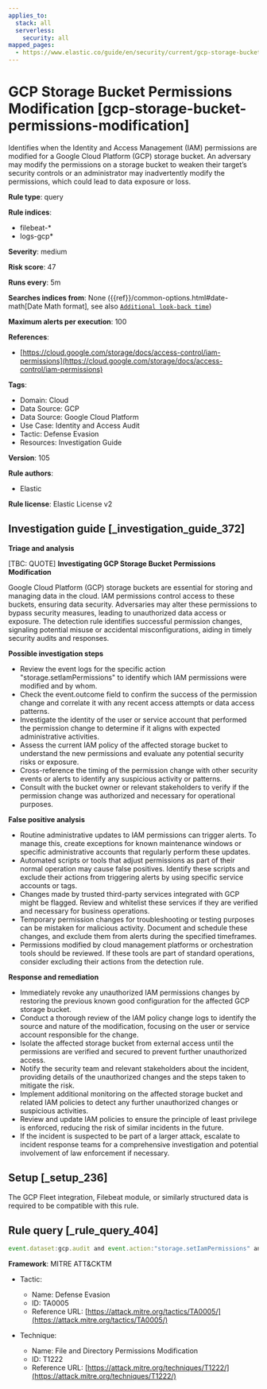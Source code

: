 ```yaml
---
applies_to:
  stack: all
  serverless:
    security: all
mapped_pages:
  - https://www.elastic.co/guide/en/security/current/gcp-storage-bucket-permissions-modification.html
---
```


# GCP Storage Bucket Permissions Modification [gcp-storage-bucket-permissions-modification]

Identifies when the Identity and Access Management (IAM) permissions are modified for a Google Cloud Platform (GCP) storage bucket. An adversary may modify the permissions on a storage bucket to weaken their target’s security controls or an administrator may inadvertently modify the permissions, which could lead to data exposure or loss.

**Rule type**: query

**Rule indices**:

* filebeat-*
* logs-gcp*

**Severity**: medium

**Risk score**: 47

**Runs every**: 5m

**Searches indices from**: None ({{ref}}/common-options.html#date-math[Date Math format], see also [`Additional look-back time`](docs-content://solutions/security/detect-and-alert/create-detection-rule.md#rule-schedule))

**Maximum alerts per execution**: 100

**References**:

* [https://cloud.google.com/storage/docs/access-control/iam-permissions](https://cloud.google.com/storage/docs/access-control/iam-permissions)

**Tags**:

* Domain: Cloud
* Data Source: GCP
* Data Source: Google Cloud Platform
* Use Case: Identity and Access Audit
* Tactic: Defense Evasion
* Resources: Investigation Guide

**Version**: 105

**Rule authors**:

* Elastic

**Rule license**: Elastic License v2

## Investigation guide [_investigation_guide_372]

**Triage and analysis**

[TBC: QUOTE]
**Investigating GCP Storage Bucket Permissions Modification**

Google Cloud Platform (GCP) storage buckets are essential for storing and managing data in the cloud. IAM permissions control access to these buckets, ensuring data security. Adversaries may alter these permissions to bypass security measures, leading to unauthorized data access or exposure. The detection rule identifies successful permission changes, signaling potential misuse or accidental misconfigurations, aiding in timely security audits and responses.

**Possible investigation steps**

* Review the event logs for the specific action "storage.setIamPermissions" to identify which IAM permissions were modified and by whom.
* Check the event.outcome field to confirm the success of the permission change and correlate it with any recent access attempts or data access patterns.
* Investigate the identity of the user or service account that performed the permission change to determine if it aligns with expected administrative activities.
* Assess the current IAM policy of the affected storage bucket to understand the new permissions and evaluate any potential security risks or exposure.
* Cross-reference the timing of the permission change with other security events or alerts to identify any suspicious activity or patterns.
* Consult with the bucket owner or relevant stakeholders to verify if the permission change was authorized and necessary for operational purposes.

**False positive analysis**

* Routine administrative updates to IAM permissions can trigger alerts. To manage this, create exceptions for known maintenance windows or specific administrative accounts that regularly perform these updates.
* Automated scripts or tools that adjust permissions as part of their normal operation may cause false positives. Identify these scripts and exclude their actions from triggering alerts by using specific service accounts or tags.
* Changes made by trusted third-party services integrated with GCP might be flagged. Review and whitelist these services if they are verified and necessary for business operations.
* Temporary permission changes for troubleshooting or testing purposes can be mistaken for malicious activity. Document and schedule these changes, and exclude them from alerts during the specified timeframes.
* Permissions modified by cloud management platforms or orchestration tools should be reviewed. If these tools are part of standard operations, consider excluding their actions from the detection rule.

**Response and remediation**

* Immediately revoke any unauthorized IAM permissions changes by restoring the previous known good configuration for the affected GCP storage bucket.
* Conduct a thorough review of the IAM policy change logs to identify the source and nature of the modification, focusing on the user or service account responsible for the change.
* Isolate the affected storage bucket from external access until the permissions are verified and secured to prevent further unauthorized access.
* Notify the security team and relevant stakeholders about the incident, providing details of the unauthorized changes and the steps taken to mitigate the risk.
* Implement additional monitoring on the affected storage bucket and related IAM policies to detect any further unauthorized changes or suspicious activities.
* Review and update IAM policies to ensure the principle of least privilege is enforced, reducing the risk of similar incidents in the future.
* If the incident is suspected to be part of a larger attack, escalate to incident response teams for a comprehensive investigation and potential involvement of law enforcement if necessary.


## Setup [_setup_236]

The GCP Fleet integration, Filebeat module, or similarly structured data is required to be compatible with this rule.


## Rule query [_rule_query_404]

```js
event.dataset:gcp.audit and event.action:"storage.setIamPermissions" and event.outcome:success
```

**Framework**: MITRE ATT&CKTM

* Tactic:

    * Name: Defense Evasion
    * ID: TA0005
    * Reference URL: [https://attack.mitre.org/tactics/TA0005/](https://attack.mitre.org/tactics/TA0005/)

* Technique:

    * Name: File and Directory Permissions Modification
    * ID: T1222
    * Reference URL: [https://attack.mitre.org/techniques/T1222/](https://attack.mitre.org/techniques/T1222/)



